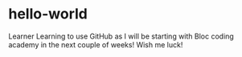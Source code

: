 # hello-world
Learner
Learning to use GitHub as I will be starting with Bloc coding academy in the next couple of weeks! Wish me luck!
